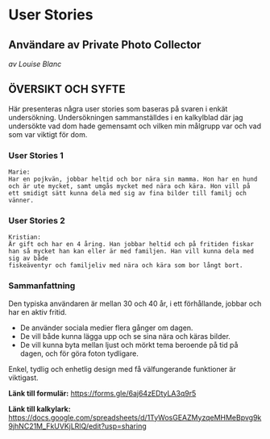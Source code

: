 # User Stories

## Användare av Private Photo Collector
 
 *av Louise Blanc* 


## ÖVERSIKT OCH SYFTE

Här presenteras några user stories som baseras på svaren i enkät undersökning. Undersökningen sammanställdes i en kalkylblad där jag undersökte vad dom hade gemensamt och vilken min målgrupp var och vad som var viktigt för dom. 

### User Stories 1
   
    Marie:
    Har en pojkvän, jobbar heltid och bor nära sin mamma. Hon har en hund och är ute mycket, samt umgås mycket med nära och kära. Hon vill på ett smidigt sätt kunna dela med sig av fina bilder till familj och vänner.

### User Stories 2
   
    Kristian:
    Är gift och har en 4 åring. Han jobbar heltid och på fritiden fiskar han så mycket han kan eller är med familjen. Han vill kunna dela med sig av både 
    fiskeäventyr och familjeliv med nära och kära som bor långt bort.

### Sammanfattning

Den typiska användaren är mellan 30 och 40 år, i ett förhållande, jobbar och har en aktiv fritid.  

- De använder sociala medier flera gånger om dagen.
- De vill både kunna lägga upp och se sina nära och käras bilder.
- De vill kunna byta mellan ljust och mörkt tema beroende på tid på dagen, och för göra foton tydligare.

Enkel, tydlig och enhetlig design med få välfungerande funktioner är viktigast.


**Länk till formulär:**
https://forms.gle/6aj64zEDtyLA3q9r5

**Länk till kalkylark:**
https://docs.google.com/spreadsheets/d/1TyWosGEAZMyzqeMHMeBpvg9k9jhNC21M_FkUVKjLRlQ/edit?usp=sharing
